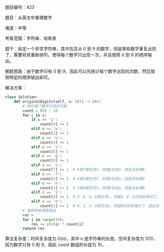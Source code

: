 题目编号：423

题目：从英文中重建数字

难度：中等

考察范围：字符串、哈希表

题干：给定一个非空字符串，其中包含从 0 到 9 的数字，但是某些数字重复出现了，需要将其重新排列，使得每个数字只出现一次，并且按照 0 到 9 的顺序输出。

解题思路：由于数字只有 0 到 9，因此可以先统计每个数字出现的次数，然后按照特定的顺序输出即可。

解决方案：

```python
class Solution:
    def originalDigits(self, s: str) -> str:
        # 统计每个数字出现的次数
        count = [0] * 10
        for c in s:
            if c == 'z':
                count[0] += 1
            elif c == 'w':
                count[2] += 1
            elif c == 'u':
                count[4] += 1
            elif c == 'x':
                count[6] += 1
            elif c == 'g':
                count[8] += 1
            elif c == 's':
                count[7] += 1  # 6和7都包含s，但是6包含x，因此先处理6
            elif c == 'f':
                count[5] += 1  # 4和5都包含f，但是4包含u，因此先处理4
            elif c == 'h':
                count[3] += 1  # 3和8都包含h，但是8包含g，因此先处理8
            elif c == 'i':
                count[9] += 1  # 5、6、8、9都包含i，但是5、6、8已经处理过了，因此先处理9
            elif c == 'o':
                count[1] += 1  # 0、1、2、4都包含o，但是0已经处理过了，因此先处理1
        # 按照特定顺序输出
        res = ''
        for i in range(10):
            res += str(i) * count[i]
        return res
```

算法复杂度：时间复杂度为 O(n)，其中 n 是字符串的长度。空间复杂度为 O(1)，因为数字只有 0 到 9，因此 count 数组的长度为 10。